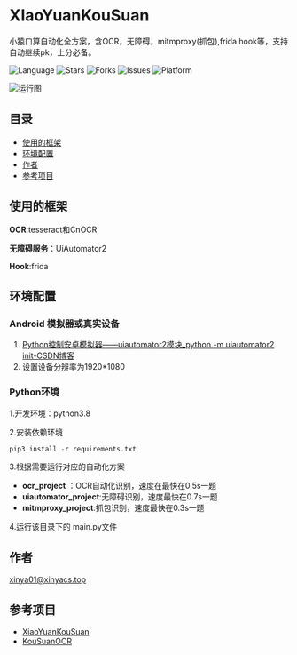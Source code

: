 # XIaoYuanKouSuan

小猿口算自动化全方案，含OCR，无障碍，mitmproxy(抓包),frida hook等，支持自动继续pk，上分必备。

![Language](https://img.shields.io/badge/language-python-blue?logo=python)
![Stars](https://img.shields.io/github/stars/xinyacs/XiaoYuan_Calculation_Automation.svg)
![Forks](https://img.shields.io/github/forks/xinyacs/XiaoYuan_Calculation_Automation.svg)
![Issues](https://img.shields.io/github/issues/xinyacs/XiaoYuan_Calculation_Automation.svg)
![Platform](https://img.shields.io/badge/platform-Android-green?logo=android)



![运行图](https://github.com/0e971a48-4b67-4492-a01d-f03b5894e075)



## 目录

- [使用的框架](#使用的框架)
- [环境配置](#环境配置)
- [作者](#作者)
- [参考项目](#参考项目)

## 使用的框架

**OCR**:tesseract和CnOCR

**无障碍服务**：UiAutomator2

**Hook**:frida

## 环境配置

### Android 模拟器或真实设备

1. [Python控制安卓模拟器——uiautomator2模块_python -m uiautomator2 init-CSDN博客](https://blog.csdn.net/AZURE060606/article/details/137265580)
2. 设置设备分辨率为1920*1080


### Python环境
 1.开发环境：python3.8

 2.安装依赖环境

```python
pip3 install -r requirements.txt
```

3.根据需要运行对应的自动化方案

-  **ocr_project** ：OCR自动化识别，速度在最快在0.5s一题
- **uiautomator_project**:无障碍识别，速度最快在0.7s一题
- **mitmproxy_project**:抓包识别，速度最快在0.3s一题

4.运行该目录下的 main.py文件

## 作者
xinya01@xinyacs.top

## 参考项目

- [XiaoYuanKouSuan](https://github.com/cr4n5/XiaoYuanKouSuan)
- [KouSuanOCR](https://github.com/extrant/KouSuanOCR)
